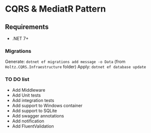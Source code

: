 # CQRS & MediatR Pattern

## Requirements

- .NET 7+

### Migrations

Generate: `dotnet ef migrations add message -o Data` (from `Holtz.CQRS.Infraestructure` folder)
Apply: `dotnet ef database update`

### TO DO list

- Add Middleware
- Add Unit tests
- Add integration tests
- Add support to Windows container
- Add support to SQLite
- Add swagger annotations
- Add notification
- Add FluentValidation

